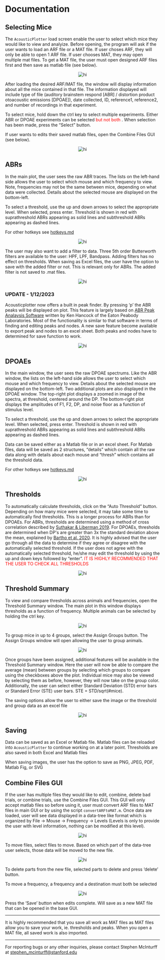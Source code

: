 # Documentation

## Selecting Mice
The `AcousticPlotter` load screen enable the user to select which mice they would like to view and analyize. Before opening, the program will ask if the user wants to load an ARF file or a MAT file. If user choses ARF, they will only be able to open 1 ARF file. If user chooses MAT, they may open multiple mat files. To get a MAT file, the user must open designed ARF files first and then save as matlab file (see below).

<p align="center">
  <img src="Assets/doc1.png" alt="hi" class="inline"/>
</p>
 
After loading the desired ARF/MAT file, the window will display information about all the mice contained in that file. The information displayed will include type of file (auditory brainstem respond [ABR] / distortion product otoacoustic emissions [DPOAE]), date collected, ID, reference1, reference2, and number of recordings in that experiment.  

To select mice, hold down the ctrl key to select multiple experiments. Either ABR or DPOAE experiments can be selected <span style="color: red"> but not both </span>. When selection has been made, press the “Select” button.

If user wants to edits their saved matlab files, open the Combine Files GUI (see below).
 
<p align="center">
  <img src="Assets/doc2.png" alt="hi" class="inline"/>
</p>

## ABRs

In the main plot, the user sees the raw ABR traces. The lists on the left-hand side allows the user to select which mouse and which frequency to view. Note, frequencies may not be the same between mice, depending on what data were collected. Details about the selected mouse are displayed on the bottom-left.

To select a threshold, use the up and down arrows to select the appropriate level. When selected, press enter. Threshold is shown in red with suprathreshold ABRs appearing as solid lines and subthreshold ABRs appearing as dashed lines. 

For other hotkeys see [hotkeys.md](https://github.com/StankovicLab/Acoustic-Plotter/blob/main/hotkeys.md) 

<p align="center">
  <img src="Assets/doc3.png" alt="hi" class="inline"/>
</p>
 
The user may also want to add a filter to data. Three 5th order Butterworth filters are available to the user: HPF, LPF, Bandpass. Adding filters has no effect on thresholds. When saving as Excel files, the user have the option to save with the added filter or not. This is relevant only for ABRs. The added filter is not saved to .mat files.
 
<p align="center">
  <img src="Assets/doc4.png" alt="hi" class="inline"/>
</p>

### UPDATE - 1/12/2023

Acousticplotter now offers a built in peak finder. By pressing ‘p’ the ABR peaks will be displayed on plot. This feature is largely based on [ABR Peak Analaysis Software](https://www.masseyeandear.org/research/otolaryngology/eaton-peabody-laboratories/engineering-core) written by Ken Hancock of the Eaton Peabody Laboratories. Most of the functionality is similar to that software  in terms of finding and editing peaks and nodes. A new save feature become available to export peak and nodes to an excel sheet. Both peaks and nodes have to determined for save function to work.

<p align="center">
  <img src="Assets/doc13%20-%20update%201.png" alt="hi" class="inline"/>
</p>

## DPOAEs

In the main window, the user sees the raw DPOAE spectrums. Like the ABR window, the lists on the left-hand side allows the user to select which mouse and which frequency to view. Details about the selected mouse are displayed on the bottom-left. Two additional plots are also displayed in the DPOAE window. The top-right plot displays a zoomed in image of the spectra, at threshold, centered around the DP. The bottom-right plot displays the amplitudes of F1, F2, DP, and noise floor as a function of stimulus level. 

To select a threshold, use the up and down arrows to select the appropriate level. When selected, press enter. Threshold is shown in red with suprathreshold ABRs appearing as solid lines and subthreshold ABRs appearing as dashed lines. 

Data can be saved either as a Matlab file or in an excel sheet. For Matlab files, data will be saved as 2 structures, “details” which contain all the raw data along with details about each mouse and “thresh” which contains all the threshold data.

For other hotkeys see [hotkeys.md](https://github.com/StankovicLab/Acoustic-Plotter/blob/main/hotkeys.md) 
 
<p align="center">
  <img src="Assets/doc5.png" alt="hi" class="inline"/>
</p>

## Thresholds

To automatically calculate thresholds, click on the “Auto Threshold” button. Depending on how many mice were selected, it may take some time to automatically find thresholds. This is a longer process for ABRs than for DPOAEs. For ABRs, thresholds are determined using a method of cross correlation described by [Suthakar & Liberman 2019](https://doi.org/10.1016/j.heares.2019.107782). For DPOAEs, thresholds are determined when DP's are greater than 3x the standard deviation above the mean, explained by [Bartho et al. 2020](https://github.com/CDTbot/CDTbot). It is highly advised that the user go through all the data to determine if they agree or disagree with the automatically selected threshold. If the user does not agree with the automatically selected threshold, he/she may edit the threshold by using the up and down keys followed by “enter”. <span style="color: red"> IT IS HIGHLY RECOMMENDED THAT THE USER TO CHECK ALL THRESHOLDS </span>
 
<p align="center">
  <img src="Assets/doc6.png" alt="hi" class="inline"/>
</p>

## Threshold Summary

To view and compare thresholds across animals and frequencies, open the Threshold Summary window.  The main plot in this window displays thresholds as a function of frequency. Multiple animals can be selected by holding the ctrl key.

<p align="center">
  <img src="Assets/doc7.png" alt="hi" class="inline"/>
</p>
 
To group mice in up to 4 groups, select the Assign Groups button. The Assign Groups window will open allowing the user to group animals.  

<p align="center">
  <img src="Assets/doc8.png" alt="hi" class="inline"/>
</p>

Once groups have been assigned, additional features will be available in the Threshold Summary window. Here the user will now be able to compare the average (mean) between groups by selecting which groups to compare using the checkboxes above the plot. Individual mice may also be viewed by selecting them as before, however, they will now take on the group color. Additionally, the user can select either Standard Deviation (STD) error bars or Standard Error (STE) user bars. STE = STD/sqrt(#mice). 

The saving options allow the user to either save the image or the threshold and group data as an excel file
 
<p align="center">
  <img src="Assets/doc9.png" alt="hi" class="inline"/>
</p>

## Saving

Data can be saved as an Excel or Matlab file. Matlab files can be reloaded into `AcousticPlotter` to continue working on at a later point. Thresholds are also saved in both Excel and Matlab files

When saving images, the user has the option to save as PNG, JPEG, PDF, Matlab Fig, or SVG

## Combine Files GUI

If the user has multiple files they would like to edit, combine, delete bad trials, or combine trials, use the Combine Files GUI. This GUI will only accept matlab files so before using it, user must convert ARF files to MAT files in main GUI or by using the script `convertARFtoMAT.m`. Once data are loaded, user will see data displayed in a data-tree like format which is organized by File -> Mouse -> Frequency -> Levels (Levels is only to provide the user with level information, nothing can be modified at this level). 

<p align="center">
  <img src="Assets/doc10.png" alt="hi" class="inline"/>
</p>

To move files, select files to move. Based on which part of the data-tree user selects, those data will be moved to the new file. 
 
<p align="center">
  <img src="Assets/doc11.png" alt="hi" class="inline"/>
</p>

To delete parts from the new file, selected parts to delete and press ‘delete’ button.

To move a frequency, a frequency and a destination must both be selected

<p align="center">
  <img src="Assets/doc12.png" alt="hi" class="inline"/>
</p>

Press the ‘Save’ button when edits complete. Will save as a new MAT file that can be opened in the base GUI.

---

It is highly recommended that you save all work as MAT files as MAT files allow you to save your work, ie. thresholds and peaks. When you open a MAT file, all saved work is also imported.

---

For reporting bugs or any other inquiries, please contact Stephen McInturff at stephen_mcinturff@stanford.edu 

